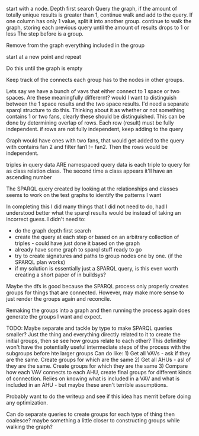 
start with a node. 
Depth first search
Query the graph, if the amount of totally unique results is greater than 1, continue
walk and add to the query. If one column has only 1 value, split it into another group. 
continue to walk the graph, storing each previous query until the amount of results drops to 1 or less 
The step before is a group. 

Remove from the graph everything included in the group

start at a new point and repeat

Do this until the graph is empty

Keep track of the connects each group has to the nodes in other groups. 

Lets say we have a bunch of vavs that either connect to 1 space or two spaces. Are these meaningfully differernt? 
would I want to distinguish between the 1 space results and the two space results. I'd need a separate sparql structure to do this.
Thinking about it as whether or not something contains 1 or two fans, clearly these should be distinguished. 
This can be done by determining overlap of rows. Each row (result) must be fully independent. if rows are not fully independent, keep adding to the query

Graph would have ones with two fans, that would get added to the query with contains fan 2 and filter fan1 != fan2. Then the rows would be independent. 
    
triples in query data ARE namespaced
query data is each triple to query for as class relation class. The second time a class appears it'll have an ascending number


The SPARQL query created by looking at the relationships and classes seems to work on the test graphs to identify the patterns I want 

In completing this I did many things that I did not need to do, had I understood better what the sparql results would be instead of taking an incorrect guess. I didn't need to:
 - do the graph depth first search
 - create the query at each step or based on an arbitrary collection of triples - could have just done it based on the graph 
 - already have some graph to sparql stuff ready to go 
 - try to create signatures and paths to group nodes one by one. (if the SPARQL plan works)
 - if my solution is essentially just a SPARQL query, is this even worth creating a short paper of in buildsys? 

Maybe the dfs is good because the SPARQL process only properly creates groups for things that are connected.
However, may make more sense to just render the groups again and reconcile. 

Remaking the groups into a graph and then running the process again does generate the groups I want and expect. 

TODO: 
Maybe separate and tackle by type to make SPARQL queries smaller? 
Just the thing and everything directly related to it to create the initial groups, then se see how groups relate to each other? 
    This definitley won't have the potentially useful intermediate steps of the process with the subgroups before hte larger groups
    Can do like: 
        1) Get all VAVs - ask if they are the same. Create groups for which are the same 
        2) Get all AHUs - asl of they are the same. Create groups for which they are the same 
        3) Compare how each VAV connects to each AHU, create final groups for different kinds of connection. 
        Relies on knowing what is included in a VAV and what is included in an AHU - but maybe these aren't terrible assumptions. 
    
Probably want to do the writeup and see if this idea has merrit before doing any optimization. 

Can do separate queries to create groups for each type of thing then coalesce? 
maybe something a little closer to constructing groups while walking the graph?
